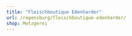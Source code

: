 ```yaml
---
title: "Fleischboutique Edenharder"
url: /regensburg/fleischboutique-edenharder/
shop: Metzgerei
---
```

